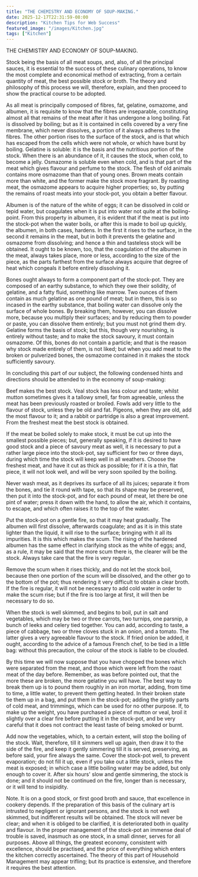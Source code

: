 ```yaml
---
title: "THE CHEMISTRY AND ECONOMY OF SOUP-MAKING."
date: 2025-12-17T22:31:59-08:00
description: "Kitchen Tips for Web Success"
featured_image: "/images/Kitchen.jpg"
tags: ["Kitchen"]
---
```


THE CHEMISTRY AND ECONOMY OF SOUP-MAKING. 

Stock being the basis of all meat soups, and, also, of all the principal sauces, it is essential to the success of these culinary operations, to know the most complete and economical method of extracting, from a certain quantity of meat, the best possible stock or broth. The theory and philosophy of this process we will, therefore, explain, and then proceed to show the practical course to be adopted. 

As all meat is principally composed of fibres, fat, gelatine, osmazome, and albumen, it is requisite to know that the fibres are inseparable, constituting almost all that remains of the meat after it has undergone a long boiling. Fat is dissolved by boiling; but as it is contained in cells  covered by a very fine membrane, which never dissolves, a portion of it always adheres to the fibres. The other portion rises to the surface of the stock, and is that which has escaped from the cells which were not whole, or which have burst by boiling. Gelatine is soluble: it is the basis and the nutritious  portion of the stock. When there is an abundance of it, it causes the stock, when cold, to become a jelly. Osmazome is soluble even when cold, and is that part of the meat which gives flavour and perfume to the stock. The flesh of old animals contains more osmazome than that of young ones. Brown meats contain more than white, and the former make the stock more fragrant. By roasting meat, the osmazome appears to acquire higher properties; so, by putting the remains of roast meats into your stock-pot, you obtain a better flavour. 

Albumen is of the nature of the white of eggs; it can be dissolved in cold or tepid water, but coagulates when it is put into water not quite at the boiling-point. From this property in albumen, it is evident that if the meat is put into the stock-pot when the water boils, or after this is made to boil up quickly, the albumen, in both cases, hardens. In the first it rises to the surface, in the second it remains in the meat, but in both it prevents the gelatine and osmazome from dissolving; and hence a thin and tasteless stock will be obtained. It ought to be known, too, that the coagulation of the albumen in the meat, always takes place, more or less, according to the size of the piece, as the parts farthest from the surface always acquire that degree of heat which congeals it before entirely dissolving it. 

Bones ought always to form a component part of the stock-pot. They are composed of an earthy substance, to which they owe their solidity, of gelatine, and a fatty fluid, something like marrow. Two ounces of them contain as much gelatine as one pound of meat; but in them, this is so incased in the earthy substance, that boiling water can dissolve only the surface of whole bones. By breaking them, however, you can dissolve more, because you multiply their surfaces; and by reducing them to powder or paste, you can dissolve them entirely; but you must not grind them dry. Gelatine forms the basis of stock; but this, though very nourishing, is entirely without taste; and to make the stock savoury, it must contain osmazome. Of this, bones do not contain a particle; and that is the reason why stock made entirely of them, is not liked; but when you add meat to the broken or pulverized bones, the osmazome contained in it makes the stock sufficiently savoury. 

In concluding this part of our subject, the following condensed hints and directions should be attended to in the economy of soup-making:  

 Beef makes the best stock. Veal stock has less colour and taste; whilst mutton sometimes gives it a tallowy smell, far from agreeable, unless the meat has been previously roasted or broiled. Fowls add very little to the flavour of stock, unless they be old and fat. Pigeons, when they are old, add the most flavour to it; and a rabbit or partridge is also a great improvement. From the freshest meat the best stock is obtained. 

If the meat be boiled solely to make stock, it must be cut up into the smallest possible pieces; but, generally speaking, if it is desired to have good stock and a piece of savoury meat as well, it is necessary to put a rather large piece into the stock-pot, say sufficient for two or three days, during which time the stock will keep well in all weathers. Choose the freshest meat, and have it cut as thick as possible; for if it is a thin, flat piece, it will not look well, and will be very soon spoiled by the boiling. 

Never wash meat, as it deprives its surface of all its juices; separate it from the bones, and tie it round with tape, so that its shape may be preserved, then put it into the stock-pot, and for each pound of meat, let there be one pint of water; press it down with the hand, to allow the air, which it contains, to escape, and which often raises it to the top of the water. 

Put the stock-pot on a gentle fire, so that it may heat gradually. The albumen will first dissolve, afterwards coagulate; and as it is in this state lighter than the liquid, it will rise to the surface; bringing with it all its impurities. It is this which makes the scum. The rising of the hardened albumen has the same effect in clarifying stock as the white of eggs; and, as a rule, it may be said that the more scum there is, the clearer will be the stock. Always take care that the fire is very regular. 

Remove the scum when it rises thickly, and do not let the stock boil, because then one portion of the scum will be dissolved, and the other go to the bottom of the pot; thus rendering it very difficult to obtain a clear broth. If the fire is regular, it will not be necessary to add cold water in order to make the scum rise; but if the fire is too large at first, it will then be necessary to do so. 

When the stock is well skimmed, and begins to boil, put in salt and vegetables, which may be two or three carrots, two turnips, one parsnip, a bunch of leeks and celery tied together. You can add, according to taste, a piece of cabbage, two or three cloves stuck in an onion, and a tomato. The latter gives a very agreeable flavour to the stock. If fried onion be added, it ought, according to the advice of a famous French chef, to be tied in a little bag: without this precaution, the colour of the stock is liable to be clouded. 

By this time we will now suppose that you have chopped the bones which were separated from the meat, and those which were left from the roast meat of the day before. Remember, as was before pointed out, that the more these are broken, the more gelatine you will have. The best way to break them up is to pound them roughly in an iron mortar, adding, from time to time, a little water, to prevent them getting heated.  In their broken state tie them up in a bag, and put them in the stock-pot; adding the gristly parts of cold meat, and trimmings, which can be used for no other purpose. If, to make up the weight, you have purchased a piece of mutton or veal, broil it slightly over a clear fire before putting it in the stock-pot, and be very careful that it does not contract the least taste of being smoked or burnt. 

Add now the vegetables, which, to a certain extent, will stop the boiling of the stock. Wait, therefore, till it simmers well up again, then draw it to the side of the fire, and keep it gently simmering till it is served, preserving, as before said, your fire always the same. Cover the stock-pot well, to prevent evaporation; do not fill it up, even if you take out a little stock, unless the meat is exposed; in which case a little boiling water may be added, but only enough to cover it. After six hours' slow and gentle simmering, the stock is done; and it should not be continued on the fire, longer than is necessary, or it will tend to insipidity. 

Note. It is on a good stock, or first good broth and sauce, that excellence in cookery depends. If the preparation of this basis of the culinary art is intrusted to negligent or ignorant persons, and the stock is not well skimmed, but indifferent results will be obtained. The stock will never be clear; and when it is obliged to be clarified, it is deteriorated both in quality and flavour. In the proper management of the stock-pot an immense deal of trouble is saved, inasmuch as one stock, in a small dinner, serves for all purposes. Above all things, the greatest economy, consistent with excellence, should be practised, and the price of everything which enters the kitchen correctly ascertained. The theory of this part of Household Management may appear trifling; but its practice is extensive, and therefore it requires the best attention.

